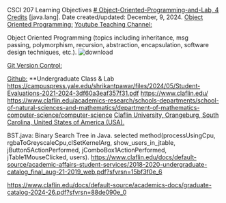 CSCI 207 Learning Objectives [# Object-Oriented-Programming-and-Lab, 4 Credits](https://pawar1550.wixsite.com/claflin-courses/copy-of-object-oriented-programming)
[java.lang]. Date created/updated: December, 9, 2024.
[Object Oriented Programming:](https://youtu.be/GPLjXvVgssc)
[Youtube Teaching Channel:](https://www.youtube.com/playlist?list=PLKka-JHtsz80sJ_uQ8wZ4cnLNB9yRJNoV)

Object Oriented Programming (topics including inheritance, msg passing, polymorphism, recursion, abstraction, encapsulation, software design techniques, etc.).
![download](https://github.com/user-attachments/assets/9507cf65-9976-4cf9-a2e8-fdf949f871ca)

[Git Version Control:](https://youtu.be/IM56cFOyCZM)

[Github:](https://github.com/spawar2/Object-Oriented-Programming-Laboratory)
**Undergraduate Class & Lab https://campuspress.yale.edu/shrikantpawar/files/2024/05/Student-Evaluations-2021-2024-3df60a3eaf357f31.pdf
https://www.claflin.edu/ https://www.claflin.edu/academics-research/schools-departments/school-of-natural-sciences-and-mathematics/department-of-mathematics-computer-science/computer-science
[Claflin University, Orangeburg, South Carolina, United States of America (USA).](https://www.claflin.edu/docs/default-source/academic-affairs-student-services/2018-2020-undergraduate-catalog_final_aug-21-2019_web.pdf?sfvrsn=15bf3f0e_6)

BST.java: Binary Search Tree in Java.
selected method(processUsingCpu, rgbaToGreyscaleCpu,clSetKernelArg, show_users_in_jtable, jButton5ActionPerformed, jComboBox1ActionPerformed, jTable1MouseClicked, users).
https://www.claflin.edu/docs/default-source/academic-affairs-student-services/2018-2020-undergraduate-catalog_final_aug-21-2019_web.pdf?sfvrsn=15bf3f0e_6

https://www.claflin.edu/docs/default-source/academics-docs/graduate-catalog-2024-26.pdf?sfvrsn=88de090e_0
